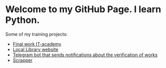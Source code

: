 # Welcome to my GitHub Page. I learn Python.

Some of my training projects:
* [Final work IT-academy](https://github.com/alex-shef/mysite)
* [Local Library website](https://github.com/alex-shef/django_local_library)
* [Telegram bot that sends notifications about the verification of works](https://replit.com/@alexshef/devman-bot)
* [Scrapper](https://github.com/alex-shef/Scrapper)
